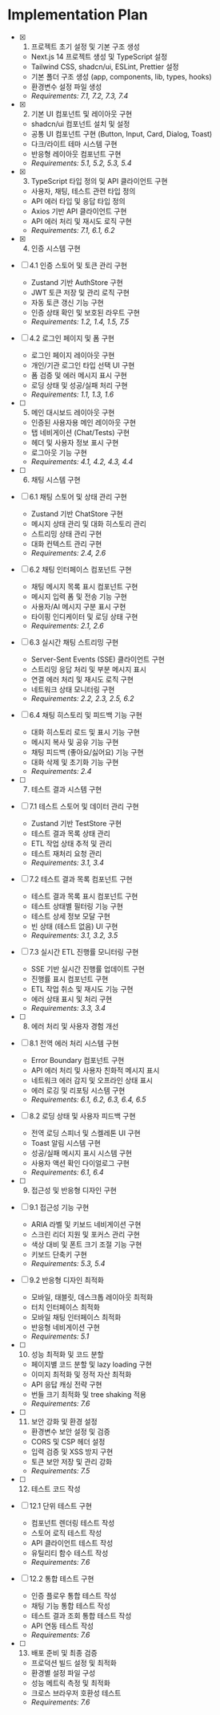 # Implementation Plan

- [x] 1. 프로젝트 초기 설정 및 기본 구조 생성



  - Next.js 14 프로젝트 생성 및 TypeScript 설정
  - Tailwind CSS, shadcn/ui, ESLint, Prettier 설정
  - 기본 폴더 구조 생성 (app, components, lib, types, hooks)
  - 환경변수 설정 파일 생성
  - _Requirements: 7.1, 7.2, 7.3, 7.4_

- [x] 2. 기본 UI 컴포넌트 및 레이아웃 구현



  - shadcn/ui 컴포넌트 설치 및 설정
  - 공통 UI 컴포넌트 구현 (Button, Input, Card, Dialog, Toast)
  - 다크/라이트 테마 시스템 구현
  - 반응형 레이아웃 컴포넌트 구현
  - _Requirements: 5.1, 5.2, 5.3, 5.4_

- [x] 3. TypeScript 타입 정의 및 API 클라이언트 구현







  - 사용자, 채팅, 테스트 관련 타입 정의
  - API 에러 타입 및 응답 타입 정의
  - Axios 기반 API 클라이언트 구현
  - API 에러 처리 및 재시도 로직 구현
  - _Requirements: 7.1, 6.1, 6.2_

- [x] 4. 인증 시스템 구현



- [ ] 4.1 인증 스토어 및 토큰 관리 구현









  - Zustand 기반 AuthStore 구현
  - JWT 토큰 저장 및 관리 로직 구현
  - 자동 토큰 갱신 기능 구현
  - 인증 상태 확인 및 보호된 라우트 구현
  - _Requirements: 1.2, 1.4, 1.5, 7.5_

- [ ] 4.2 로그인 페이지 및 폼 구현
  - 로그인 페이지 레이아웃 구현
  - 개인/기관 로그인 타입 선택 UI 구현
  - 폼 검증 및 에러 메시지 표시 구현
  - 로딩 상태 및 성공/실패 처리 구현
  - _Requirements: 1.1, 1.3, 1.6_

- [ ] 5. 메인 대시보드 레이아웃 구현
  - 인증된 사용자용 메인 레이아웃 구현
  - 탭 네비게이션 (Chat/Tests) 구현
  - 헤더 및 사용자 정보 표시 구현
  - 로그아웃 기능 구현
  - _Requirements: 4.1, 4.2, 4.3, 4.4_

- [ ] 6. 채팅 시스템 구현
- [ ] 6.1 채팅 스토어 및 상태 관리 구현
  - Zustand 기반 ChatStore 구현
  - 메시지 상태 관리 및 대화 히스토리 관리
  - 스트리밍 상태 관리 구현
  - 대화 컨텍스트 관리 구현
  - _Requirements: 2.4, 2.6_

- [ ] 6.2 채팅 인터페이스 컴포넌트 구현
  - 채팅 메시지 목록 표시 컴포넌트 구현
  - 메시지 입력 폼 및 전송 기능 구현
  - 사용자/AI 메시지 구분 표시 구현
  - 타이핑 인디케이터 및 로딩 상태 구현
  - _Requirements: 2.1, 2.6_

- [ ] 6.3 실시간 채팅 스트리밍 구현
  - Server-Sent Events (SSE) 클라이언트 구현
  - 스트리밍 응답 처리 및 부분 메시지 표시
  - 연결 에러 처리 및 재시도 로직 구현
  - 네트워크 상태 모니터링 구현
  - _Requirements: 2.2, 2.3, 2.5, 6.2_

- [ ] 6.4 채팅 히스토리 및 피드백 기능 구현
  - 대화 히스토리 로드 및 표시 기능 구현
  - 메시지 복사 및 공유 기능 구현
  - 채팅 피드백 (좋아요/싫어요) 기능 구현
  - 대화 삭제 및 초기화 기능 구현
  - _Requirements: 2.4_

- [ ] 7. 테스트 결과 시스템 구현
- [ ] 7.1 테스트 스토어 및 데이터 관리 구현
  - Zustand 기반 TestStore 구현
  - 테스트 결과 목록 상태 관리
  - ETL 작업 상태 추적 및 관리
  - 테스트 재처리 요청 관리
  - _Requirements: 3.1, 3.4_

- [ ] 7.2 테스트 결과 목록 컴포넌트 구현
  - 테스트 결과 목록 표시 컴포넌트 구현
  - 테스트 상태별 필터링 기능 구현
  - 테스트 상세 정보 모달 구현
  - 빈 상태 (테스트 없음) UI 구현
  - _Requirements: 3.1, 3.2, 3.5_

- [ ] 7.3 실시간 ETL 진행률 모니터링 구현
  - SSE 기반 실시간 진행률 업데이트 구현
  - 진행률 표시 컴포넌트 구현
  - ETL 작업 취소 및 재시도 기능 구현
  - 에러 상태 표시 및 처리 구현
  - _Requirements: 3.3, 3.4_

- [ ] 8. 에러 처리 및 사용자 경험 개선
- [ ] 8.1 전역 에러 처리 시스템 구현
  - Error Boundary 컴포넌트 구현
  - API 에러 처리 및 사용자 친화적 메시지 표시
  - 네트워크 에러 감지 및 오프라인 상태 표시
  - 에러 로깅 및 리포팅 시스템 구현
  - _Requirements: 6.1, 6.2, 6.3, 6.4, 6.5_

- [ ] 8.2 로딩 상태 및 사용자 피드백 구현
  - 전역 로딩 스피너 및 스켈레톤 UI 구현
  - Toast 알림 시스템 구현
  - 성공/실패 메시지 표시 시스템 구현
  - 사용자 액션 확인 다이얼로그 구현
  - _Requirements: 6.1, 6.4_

- [ ] 9. 접근성 및 반응형 디자인 구현
- [ ] 9.1 접근성 기능 구현
  - ARIA 라벨 및 키보드 네비게이션 구현
  - 스크린 리더 지원 및 포커스 관리 구현
  - 색상 대비 및 폰트 크기 조절 기능 구현
  - 키보드 단축키 구현
  - _Requirements: 5.3, 5.4_

- [ ] 9.2 반응형 디자인 최적화
  - 모바일, 태블릿, 데스크톱 레이아웃 최적화
  - 터치 인터페이스 최적화
  - 모바일 채팅 인터페이스 최적화
  - 반응형 네비게이션 구현
  - _Requirements: 5.1_

- [ ] 10. 성능 최적화 및 코드 분할
  - 페이지별 코드 분할 및 lazy loading 구현
  - 이미지 최적화 및 정적 자산 최적화
  - API 응답 캐싱 전략 구현
  - 번들 크기 최적화 및 tree shaking 적용
  - _Requirements: 7.6_

- [ ] 11. 보안 강화 및 환경 설정
  - 환경변수 보안 설정 및 검증
  - CORS 및 CSP 헤더 설정
  - 입력 검증 및 XSS 방지 구현
  - 토큰 보안 저장 및 관리 강화
  - _Requirements: 7.5_

- [ ] 12. 테스트 코드 작성
- [ ] 12.1 단위 테스트 구현
  - 컴포넌트 렌더링 테스트 작성
  - 스토어 로직 테스트 작성
  - API 클라이언트 테스트 작성
  - 유틸리티 함수 테스트 작성
  - _Requirements: 7.6_

- [ ] 12.2 통합 테스트 구현
  - 인증 플로우 통합 테스트 작성
  - 채팅 기능 통합 테스트 작성
  - 테스트 결과 조회 통합 테스트 작성
  - API 연동 테스트 작성
  - _Requirements: 7.6_

- [ ] 13. 배포 준비 및 최종 검증
  - 프로덕션 빌드 설정 및 최적화
  - 환경별 설정 파일 구성
  - 성능 메트릭 측정 및 최적화
  - 크로스 브라우저 호환성 테스트
  - _Requirements: 7.6_